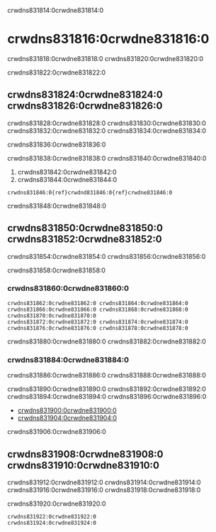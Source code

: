 crwdns831814:0crwdne831814:0
# crwdns831816:0crwdne831816:0

crwdns831818:0crwdne831818:0 crwdns831820:0crwdne831820:0

crwdns831822:0crwdne831822:0
## crwdns831824:0crwdne831824:0 crwdns831826:0crwdne831826:0

crwdns831828:0crwdne831828:0 crwdns831830:0crwdne831830:0 crwdns831832:0crwdne831832:0 crwdns831834:0crwdne831834:0

crwdns831836:0crwdne831836:0

crwdns831838:0crwdne831838:0 crwdns831840:0crwdne831840:0
1. crwdns831842:0crwdne831842:0
2. crwdns831844:0crwdne831844:0
<!-- TODO: Cite relevant paper for this (Piwowar et al 2013?) -->

```{note}
crwdns831846:0{ref}crwdnd831846:0{ref}crwdne831846:0
```

crwdns831848:0crwdne831848:0
## crwdns831850:0crwdne831850:0 crwdns831852:0crwdne831852:0

crwdns831854:0crwdne831854:0 crwdns831856:0crwdne831856:0

crwdns831858:0crwdne831858:0
### crwdns831860:0crwdne831860:0

```{figure} ../../figures/DOI.jpg
crwdns831862:0crwdne831862:0 crwdns831864:0crwdne831864:0 crwdns831866:0crwdne831866:0 crwdns831868:0crwdne831868:0 crwdns831870:0crwdne831870:0
crwdns831872:0crwdne831872:0 crwdns831874:0crwdne831874:0 crwdns831876:0crwdne831876:0 crwdns831878:0crwdne831878:0
```

crwdns831880:0crwdne831880:0 crwdns831882:0crwdne831882:0

### crwdns831884:0crwdne831884:0

crwdns831886:0crwdne831886:0 crwdns831888:0crwdne831888:0

crwdns831890:0crwdne831890:0 crwdns831892:0crwdne831892:0 crwdns831894:0crwdne831894:0 crwdns831896:0crwdne831896:0
- [crwdns831900:0crwdne831900:0](crwdns831898:0crwdne831898:0)
- [crwdns831904:0crwdne831904:0](crwdns831902:0crwdne831902:0)

crwdns831906:0crwdne831906:0
## crwdns831908:0crwdne831908:0 crwdns831910:0crwdne831910:0

crwdns831912:0crwdne831912:0 crwdns831914:0crwdne831914:0 crwdns831916:0crwdne831916:0 crwdns831918:0crwdne831918:0

crwdns831920:0crwdne831920:0

```{note}
crwdns831922:0crwdne831922:0
crwdns831924:0crwdne831924:0
```
